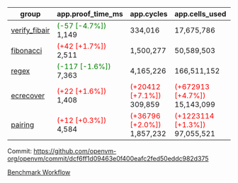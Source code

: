 | group | app.proof_time_ms | app.cycles | app.cells_used | leaf.proof_time_ms | leaf.cycles | leaf.cells_used |
| -- | -- | -- | -- | -- | -- | -- |
| [verify_fibair](https://github.com/openvm-org/openvm/blob/benchmark-results/benchmarks-pr/1647/verify_fibair-dcf6ff1d09463e0f400eafc2fed50eddc982d375.md) |<span style='color: green'>(-57 [-4.7%])</span> 1,149 |  334,016 |  17,675,786 |- | - | - |
| [fibonacci](https://github.com/openvm-org/openvm/blob/benchmark-results/benchmarks-pr/1647/fibonacci-dcf6ff1d09463e0f400eafc2fed50eddc982d375.md) |<span style='color: red'>(+42 [+1.7%])</span> 2,511 |  1,500,277 |  50,589,503 |- | - | - |
| [regex](https://github.com/openvm-org/openvm/blob/benchmark-results/benchmarks-pr/1647/regex-dcf6ff1d09463e0f400eafc2fed50eddc982d375.md) |<span style='color: green'>(-117 [-1.6%])</span> 7,363 |  4,165,226 |  166,511,152 |- | - | - |
| [ecrecover](https://github.com/openvm-org/openvm/blob/benchmark-results/benchmarks-pr/1647/ecrecover-dcf6ff1d09463e0f400eafc2fed50eddc982d375.md) |<span style='color: red'>(+22 [+1.6%])</span> 1,408 | <span style='color: red'>(+20412 [+7.1%])</span> 309,859 | <span style='color: red'>(+672913 [+4.7%])</span> 15,143,099 |- | - | - |
| [pairing](https://github.com/openvm-org/openvm/blob/benchmark-results/benchmarks-pr/1647/pairing-dcf6ff1d09463e0f400eafc2fed50eddc982d375.md) |<span style='color: red'>(+12 [+0.3%])</span> 4,584 | <span style='color: red'>(+36796 [+2.0%])</span> 1,857,232 | <span style='color: red'>(+1223114 [+1.3%])</span> 97,055,521 |- | - | - |


Commit: https://github.com/openvm-org/openvm/commit/dcf6ff1d09463e0f400eafc2fed50eddc982d375

[Benchmark Workflow](https://github.com/openvm-org/openvm/actions/runs/15008075267)
